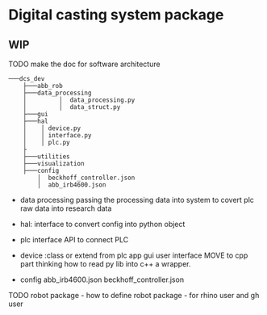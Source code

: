 # **Digital casting system package**
## WIP

TODO make the doc for software architecture


    ───dcs_dev
        ├───abb_rob
        ├───data_processing
        │         │  data_processing.py
        │         │  data_struct.py
        ├───gui
        ├───hal
        │    │ device.py
        │    │ interface.py
        │    │ plc.py
        ├
        ├───utilities
        ├───visualization
        ├───config
            │  beckhoff_controller.json
            │  abb_irb4600.json

<!-- NOTE: -->
- data processing
    passing the processing data into system
    to covert plc raw data into research data

- hal: interface to convert config into python object
- plc interface API to connect PLC
- device :class or extend from plc
        app gui user interface MOVE to cpp part
        thinking how to read py lib into c++ a wrapper.

- config
    abb_irb4600.json
    beckhoff_controller.json

TODO robot package
    - how to define robot package
    - for rhino user and gh user
